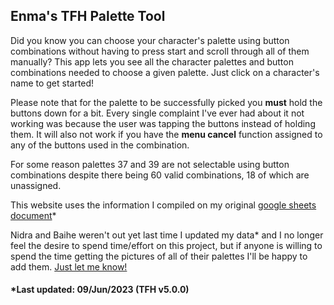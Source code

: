 ## Enma's TFH Palette Tool

Did you know you can choose your character's palette using button combinations without having to press start and scroll through all of them manually?
This app lets you see all the character palettes and button combinations needed to choose a given palette. Just click on a character's name to get started!

Please note that for the palette to be successfully picked you __**must**__ hold the buttons down for a bit. Every single complaint I've ever had about it not working was because the user was tapping the buttons instead of holding them.
It will also not work if you have the __menu cancel__ function assigned to any of the buttons used in the combination.

For some reason palettes 37 and 39 are not selectable using button combinations despite there being 60 valid combinations, 18 of which are unassigned.

This website uses the information I compiled on my original [google sheets document](https://docs.google.com/spreadsheets/d/1Cm6R-gfGUZ_IVQ0OPNlakWyzI_oxhiYDNbZnvNVZkyE)*

Nidra and Baihe weren't out yet last time I updated my data* and I no longer feel the desire to spend time/effort on this project, but if anyone is willing to spend the time getting the pictures of all of their palettes I'll be happy to add them. [Just let me know!](mailto:enma@enmadarei.com)

#### *Last updated: 09/Jun/2023 (TFH v5.0.0)
